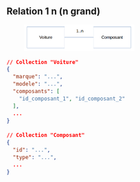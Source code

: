 
## Relation 1 n (n grand)

<figure>
    <img src="resources/relation_1_n_grand.png" alt="Relation 1 n (n grand)" width="60%"/>
</figure>

```json
// Collection "Voiture"
{
  "marque": "...",
  "modele": "...",
  "composants": [
    "id_composant_1", "id_composant_2"
  ],
  ...
}

// Collection "Composant"
{
  "id": "...",
  "type": "...",
  ...
}
```
